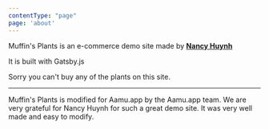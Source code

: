 ```yaml
---
contentType: "page"
page: 'about'
---
```

Muffin's Plants is an e-commerce demo site made by **[Nancy Huynh](https://nancyhuynh.com)**

It is built with Gatsby.js

Sorry you can't buy any of the plants on this site.

---

Muffin's Plants is modified for Aamu.app by the Aamu.app team. We are very grateful for Nancy Huynh for such a great demo site. It was very well made and easy to modify.